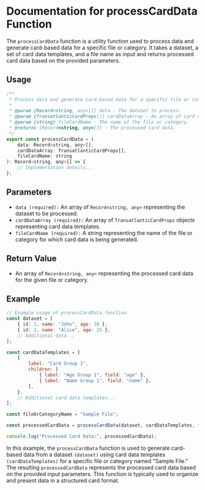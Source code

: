 # Documentation for processCardData Function

The `processCardData` function is a utility function used to process data and generate card-based data for a specific file or category. It takes a dataset, a set of card data templates, and a file name as input and returns processed card data based on the provided parameters.

## Usage

```jsx
/**
 * Process data and generate card-based data for a specific file or category.
 *
 * @param {Record<string, any>[]} data - The dataset to process.
 * @param {TransatlanticCardProps[]} cardDataArray - An array of card data templates.
 * @param {string} fileCardName - The name of the file or category.
 * @returns {Record<string, any>[]} - The processed card data.
 */
export const processCardData = (
    data: Record<string, any>[],
    cardDataArray: TransatlanticCardProps[],
    fileCardName: string
): Record<string, any>[] => {
    // Implementation details...
};
```

## Parameters
- `data (required):` An array of `Record<string, any>` representing the dataset to be processed.
- `cardDataArray (required):` An array of `TransatlanticCardProps` objects representing card data templates.
- `fileCardName (required):` A string representing the name of the file or category for which card data is being generated.

## Return Value
- An array of `Record<string, any>` representing the processed card data for the given file or category.

## Example
```jsx
// Example usage of processCardData function
const dataset = [
    { id: 1, name: "John", age: 30 },
    { id: 2, name: "Alice", age: 25 },
    // Additional data...
];

const cardDataTemplates = [
    {
        label: "Card Group 1",
        children: [
            { label: "Age Group 1", field: "age" },
            { label: "Name Group 1", field: "name" },
        ],
    },
    // Additional card data templates...
];

const fileOrCategoryName = "Sample File";

const processedCardData = processCardData(dataset, cardDataTemplates, fileOrCategoryName);

console.log("Processed Card Data:", processedCardData);
```

In this example, the `processCardData` function is used to generate card-based data from a dataset `(dataset)` using card data templates `(cardDataTemplates)` for a specific file or category named "Sample File." The resulting `processedCardData` represents the processed card data based on the provided input parameters. This function is typically used to organize and present data in a structured card format.